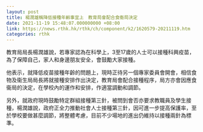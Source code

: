 ```yaml
---
layout: post
title: 楊潤雄稱降低接種年齡事宜上　教育局會配合食衞局決定
date: 2021-11-19 15:48:07.000000000 +08:00
link: https://news.rthk.hk/rthk/ch/component/k2/1620579-20211119.htm
categories: rthk
---
```


教育局局長楊潤雄說，若專家認為在科學上，3至17歲的人士可以接種科興疫苗，為了保障自己，家人和身邊朋友安全，會鼓勵大家接種。

他表示，就降低疫苗接種年齡的問題上，現時正待另一個專家委員會開會，相信食物及衞生局局長將就接種安排作出決定，教育局會配合接種程序，局方亦會因應食衞局的決定，在學校內的運作和安排，作適當調動和調節。

另外，就政府現時鼓勵特定群組接種第三針，被問到會否亦要求教職員及學生接種，楊潤雄說，政府正全力推動社會人士接種第三針，因可進一步提高保護率，至於學校要做甚麼調節，將整體考慮，目前不少場地的進出仍維持以接種兩針為標準。
